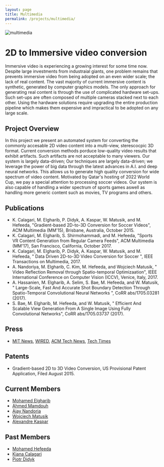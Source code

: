 ```yaml
---
layout: page
title: Multimedia
permalink: /projects/multimedia/
---
```


![multimedia](/projects/multimedia/VettaEx.png=100x300)

# 2D to Immersive video conversion

Immersive video is experiencing a growing interest for some time now. Despite large investments from industraial giants, one problem remains that prevents immersive video from being adopted on an even wider scale; the lack of real content. The vast majority of current immersive content is synthetic, generated by computer graphics models. The only approach for generating real content is through the use of complicated hardware set-ups. Such set-ups are often composed of multiple cameras stacked next to each other. Using the hardware solutions require upgrading the entire production pipeline which makes them expensive and impractical to be adopted on any large scale. 

## Project Overview

In this project we present an automated system for converting the commonly accesable 2D video content into a multi-view, sterescocpic 3D format. Current conversion methods porduce low-quality video results that exhibit artifacts. Such artifacts are not acceptable to many viewers. Our system is largely data-driven;  Our techniques are largely data-driven; we leverage the power of big data through the latest advances in A.I. and deep neural networks. This allows us to generate high quality conversion for wide spectrum of video content. Motivated by Qatar's hosting of 2022 World Cup, we pay a special attention to processing soccer videos. Our system is also capable of handling a wider spectrum of sports games aswell as handling more generic content such as movies, TV programs and others.


## Publications
- K. Calagari, M. Elgharib, P. Didyk, A. Kaspar, W. Matusik, and M. Hefeeda, "Gradient-based 2D-to-3D Conversion for Soccer Videos", ACM Multimedia (MM'15), Brisbane, Australia, October 2015.
- K. Calagari, M. Elgharib, S. Shirmohammadi, and M. Hefeeda, "Sports VR Content Generation from Regular Camera Feeds", ACM Multimedia (MM'17), San Francisco, California, October 2017.
- K. Calagari, M. Elgharib, P. Didyk, A. Kaspar, W. Matusik, and M. Hefeeda, " Data Driven 2D-to-3D Video Conversion for Soccer ", IEEE Transactions on Multimedia, 2017. 
- A. Nandoriya, M. Elgharib, C. Kim, M. Hefeeda, and Wojciech Matusik, " Video Reflection Removal through Spatio-temporal Optimizaation", IEEE International Conference on Computer Vision (ICCV), Venice, Italy, 2017. 
- A. Hassanien, M. Elgharib, A. Selim, S. Bae, M. Hefeeda, and W. Matusik, " Large-Scale, Fast And Accurate Shot Boundary Detection Through Spatio-Temporal Convolutional Neural Networks ", CoRR abs/1705.03281 (2017).
- S. Bae, M. Elgharib, M. Hefeeda, and W. Matusik, " Efficient And Scalable View Generation From A Single Image Using Fully Convolutional Networks", CoRR abs/1705.03737 (2017).


## Press
- [MIT News](http://news.mit.edu/2015/software-converts-2-d-3-d-video-1104), [WIRED](https://www.wired.de/collection/tech/mit-fifa-13-lassen-sich-fussballuebertragungen-echtzeit-von-2d-3d-umwandeln), [ACM Tech News](https://cacm.acm.org/news/193762-system-automatically-converts-2d-video-to-3d/fulltext), [Tech Times](http://www.techtimes.com/articles/103048/20151104/mits-software-converts-2d-video-soccer-games-3d.htm)


## Patents
- Gradient-based 2D to 3D Video Conversion, US Provisional Patent Application, Filed August 2015.

## Current Members
- [Mohamed Elgharib](https://scholar.google.com/citations?user=e1WLgm8AAAAJ/)
- [Ahmed Mamdouh](/people/ahassanien/)
- [Ajay Nandoria](/people/anandoriya/)
- [Wojciech Matusik](http://people.csail.mit.edu/wojciech/)
- [Alexandre Kaspar](http://w-x.ch/)

## Past Members
- [Mohamed Hefeeda](/people/mhefeeda/)
- [Kiana Calagari](https://www.linkedin.com/in/kianacalagari/?ppe=1/)                 
- [Piotr Didyk](https://people.mpi-inf.mpg.de/~pdidyk/)

